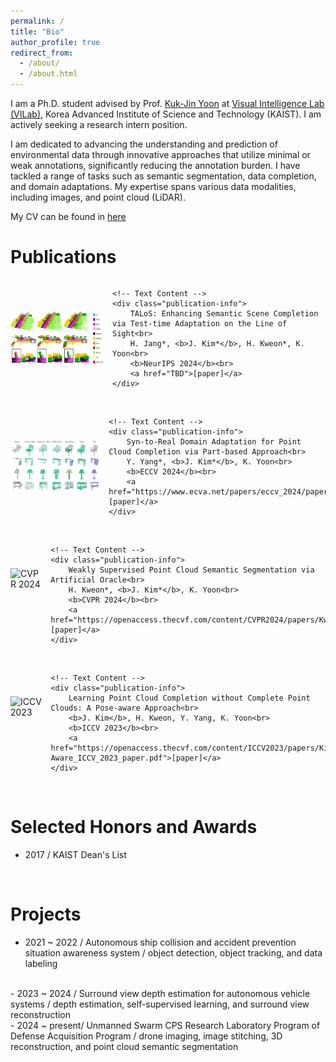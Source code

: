 ```yaml
---
permalink: /
title: "Bio"
author_profile: true
redirect_from: 
  - /about/
  - /about.html
---
```


I am a Ph.D. student advised by Prof. [Kuk-Jin Yoon](https://scholar.google.co.kr/citations?user=1NvBj_gAAAAJ&hl=en) at [Visual Intelligence Lab (VILab)](https://vi.kaist.ac.kr/), Korea Advanced Institute of Science and Technology (KAIST). 
I am actively seeking a research intern position.
<br/>

I am dedicated to advancing the understanding and prediction of environmental data through innovative approaches that utilize minimal or weak annotations, significantly reducing the annotation burden.
I have tackled a range of tasks such as semantic segmentation, data completion, and domain adaptations.
My expertise spans various data modalities, including images, and point cloud (LiDAR).
<br/>

My CV can be found in [here](https://jihun1998.github.io/assets/JihunKim_CV_20241011.pdf)
<br/>




Publications
======
<div style="display: flex; align-items: center;">
    <img src='/images/qual_kitti.png' alt='NeurIPS 2024' class="publication-image">

    <!-- Text Content -->
    <div class="publication-info">
        TALoS: Enhancing Semantic Scene Completion via Test-time Adaptation on the Line of Sight<br>
        H. Jang*, <b>J. Kim*</b>, H. Kweon*, K. Yoon<br>
        <b>NeurIPS 2024</b><br>
        <a href="TBD">[paper]</a>
    </div>
</div>
<br/>
<div style="display: flex; align-items: center;">
    <img src='/images/syn2real.PNG' alt='ECCV 2024' class="publication-image">

    <!-- Text Content -->
    <div class="publication-info">
        Syn-to-Real Domain Adaptation for Point Cloud Completion via Part-based Approach<br>
        Y. Yang*, <b>J. Kim*</b>, K. Yoon<br>
        <b>ECCV 2024</b><br>
        <a href="https://www.ecva.net/papers/eccv_2024/papers_ECCV/papers/06768.pdf">[paper]</a> 
    </div>
</div>
<br/>
<div style="display: flex; align-items: center;">
    <img src='/images/ao.png' alt='CVPR 2024' class="publication-image">

    <!-- Text Content -->
    <div class="publication-info">
        Weakly Supervised Point Cloud Semantic Segmentation via Artificial Oracle<br>
        H. Kweon*, <b>J. Kim*</b>, K. Yoon<br>
        <b>CVPR 2024</b><br>
        <a href="https://openaccess.thecvf.com/content/CVPR2024/papers/Kweon_Weakly_Supervised_Point_Cloud_Semantic_Segmentation_via_Artificial_Oracle_CVPR_2024_paper.pdf">[paper]</a> 
    </div>
</div>
<br/>
<div style="display: flex; align-items: center;">
    <img src='/images/pc.png' alt='ICCV 2023' class="publication-image">

    <!-- Text Content -->
    <div class="publication-info">
        Learning Point Cloud Completion without Complete Point Clouds: A Pose-aware Approach<br>
        <b>J. Kim</b>, H. Kweon, Y. Yang, K. Yoon<br>
        <b>ICCV 2023</b><br>
        <a href="https://openaccess.thecvf.com/content/ICCV2023/papers/Kim_Learning_Point_Cloud_Completion_without_Complete_Point_Clouds_A_Pose-Aware_ICCV_2023_paper.pdf">[paper]</a> 
    </div>
</div>
<br/>


<style>
    .publication-container {
        display: flex;
        align-items: center;
    }

    .publication-image {
        margin-right: 13px;
        width: 250px; /* Default width */
        height: 140px; /* Default height */
    }

    .publication-image-simulation {
        margin-right: 13px;
        width: 250px; /* Default width */
        height: 190px; /* Default height */
    }

    .publication-image-narrow {
        margin-right: 13px;
        width: 180px; /* Default width */
        height: 240px; /* Default height */
    }

    .publication-image-middle {
        margin-right: 13px;
        width: 205px; /* Default width */
        height: 185px; /* Default height */
    }

    .publication-info {
        flex-grow: 1; /* Allow text to expand */
    }

    /* Media query for smaller screens (e.g., mobile devices) */
    @media (max-width: 1000px) {
        .publication-image {
            width: 150px; /* Adjusted width for smaller screens */
            height: 84px; /* Adjusted height for smaller screens */
        }
    }

    @media (max-width: 1000px) {
        .publication-image-simulation {
            width: 150px; /* Adjusted width for smaller screens */
            height: 120px; /* Adjusted height for smaller screens */
        }
    }
    
    @media (max-width: 1000px) {
        .publication-image-narrow {
            width: 100px; /* Adjusted width for smaller screens */
            height: 133px; /* Adjusted height for smaller screens */
        }
    }

    @media (max-width: 1000px) {
        .publication-image-middle {
            width: 110px; /* Adjusted width for smaller screens */
            height: 100px; /* Adjusted height for smaller screens */
        }
    }
    
</style>


Selected Honors and Awards
======
- 2017 / KAIST Dean's List
<br/>



Projects
======
- 2021 ~ 2022 / Autonomous ship collision and accident prevention situation awareness system / object detection, object tracking, and data labeling 
<br/>
- 2023 ~ 2024 / Surround view depth estimation for autonomous vehicle systems / depth estimation, self-supervised learning, and surround view reconstruction
<br/>
- 2024 ~ present/ Unmanned Swarm CPS Research Laboratory Program of Defense Acquisition Program / drone imaging, image stitching, 3D reconstruction, and point cloud semantic segmentation
<br/>


